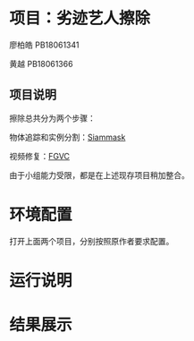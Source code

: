 # 项目：劣迹艺人擦除
廖柏皓 PB18061341

 黄越  PB18061366
 
##  项目说明
擦除总共分为两个步骤：

物体追踪和实例分割：[Siammask](https://github.com/foolwood/SiamMask)

视频修复：[FGVC](https://github.com/lbh666/FGVC)

由于小组能力受限，都是在上述现存项目稍加整合。

# 环境配置

打开上面两个项目，分别按照原作者要求配置。

# 运行说明

# 结果展示
